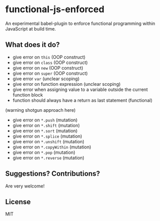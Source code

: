 functional-js-enforced
===
An experimental babel-plugin to enforce functional programming within JavaScript at build time.

What does it do?
---
- give error on `this` (OOP construct)
- give error on `class` (OOP construct)
- give error on `new` (OOP construct)
- give error on `super` (OOP construct)
- give error `var` (unclear scoping)
- give error on function expression (unclear scoping)
- give error when assigning value to a variable outside the current function block
- function should always have a return as last statement (functional)

(warning shotgun approach here)
- give error on `*.push` (mutation)
- give error on `*.shift`  (mutation)
- give error on `*.sort` (mutation)
- give error on `*.splice` (mutation)
- give error on `*.unshift` (mutation)
- give error on `*.copyWithin` (mutation)
- give error on `*.pop` (mutation)
- give error on `*.reverse` (mutation)

Suggestions? Contributions?
---
Are very welcome!

License
---
MIT